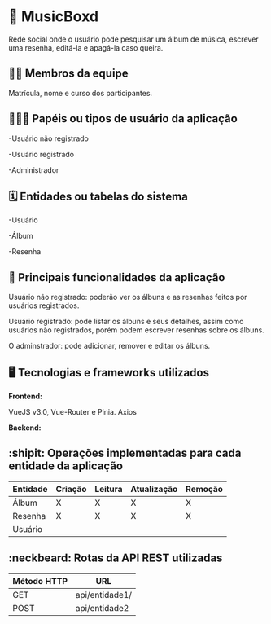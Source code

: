 # :checkered_flag: MusicBoxd

Rede social onde o usuário pode pesquisar um álbum de música, escrever uma resenha, editá-la e apagá-la caso queira.

## :technologist: Membros da equipe

Matrícula, nome e curso dos participantes.

## :people_holding_hands: Papéis ou tipos de usuário da aplicação

-Usuário não registrado

-Usuário registrado

-Administrador



## :spiral_calendar: Entidades ou tabelas do sistema

-Usuário

-Álbum

-Resenha

## :triangular_flag_on_post:	 Principais funcionalidades da aplicação

Usuário não registrado: poderão ver os álbuns e as resenhas feitos por usuários registrados.

Usuário registrado: pode listar os álbuns e seus detalhes, assim como usuários não registrados, porém podem escrever resenhas sobre os álbuns.

O adminstrador: pode adicionar, remover e editar os álbuns.


## :desktop_computer: Tecnologias e frameworks utilizados

**Frontend:**

VueJS v3.0, Vue-Router e Pinia.
Axios

**Backend:**




## :shipit: Operações implementadas para cada entidade da aplicação


| Entidade| Criação | Leitura | Atualização | Remoção |
| --- | --- | --- | --- | --- |
| Álbum | X |  X  | X | X |
| Resenha | X |  X  |  X | X |
| Usuário |  |    |  |  |



## :neckbeard: Rotas da API REST utilizadas

| Método HTTP | URL |
| --- | --- |
| GET | api/entidade1/|
| POST | api/entidade2 |
